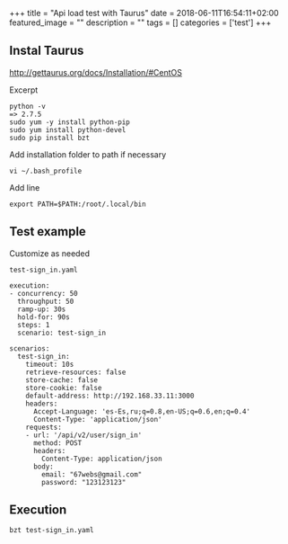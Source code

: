 +++
title =  "Api load test with Taurus"
date = 2018-06-11T16:54:11+02:00
featured_image = ""
description = ""
tags = []
categories = ['test']
+++


## Instal Taurus

http://gettaurus.org/docs/Installation/#CentOS

Excerpt

    python -v
    => 2.7.5
    sudo yum -y install python-pip
    sudo yum install python-devel
    sudo pip install bzt

Add installation folder to path if necessary

    vi ~/.bash_profile 

Add line

    export PATH=$PATH:/root/.local/bin


## Test example

Customize as needed

    test-sign_in.yaml

    execution:
    - concurrency: 50
      throughput: 50
      ramp-up: 30s
      hold-for: 90s
      steps: 1
      scenario: test-sign_in

    scenarios:
      test-sign_in:
        timeout: 10s
        retrieve-resources: false
        store-cache: false
        store-cookie: false
        default-address: http://192.168.33.11:3000
        headers:
          Accept-Language: 'es-Es,ru;q=0.8,en-US;q=0.6,en;q=0.4'
          Content-Type: 'application/json'
        requests:
        - url: '/api/v2/user/sign_in'
          method: POST
          headers:
            Content-Type: application/json
          body:
            email: "67webs@gmail.com"
            password: "123123123"


## Execution

    bzt test-sign_in.yaml

